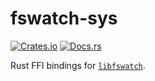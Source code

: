 # fswatch-sys
[![Crates.io](https://img.shields.io/crates/v/fswatch-sys.svg)](https://crates.io/crates/fswatch-sys)
[![Docs.rs](https://img.shields.io/badge/docs-auto-blue.svg)](https://docs.rs/crate/fswatch-sys)

Rust FFI bindings for [`libfswatch`](https://github.com/emcrisostomo/fswatch).
